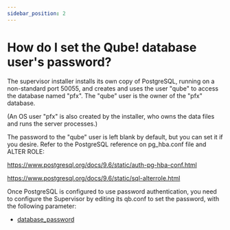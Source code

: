```yaml
---
sidebar_position: 2
---
```


# How do I set the Qube! database user's password?

The supervisor installer installs its own copy of PostgreSQL, running on a
non-standard port 50055, and creates and uses the user "qube" to access the
database named "pfx". The "qube" user is the owner of the "pfx" database.

(An OS user "pfx" is also created by the installer, who owns the data files
and runs the server processes.)

The password to the "qube" user is left blank by default, but you can set it
if you desire. Refer to the PostgreSQL reference on pg_hba.conf file and ALTER
ROLE:

https://www.postgresql.org/docs/9.6/static/auth-pg-hba-conf.html

https://www.postgresql.org/docs/9.6/static/sql-alterrole.html

Once PostgreSQL is configured to use password authentication, you need to
configure the Supervisor by editing its qb.conf to set the password, with the
following parameter:

* [database_password](/administrators-guide/configuration-parameter-reference/database_password)

